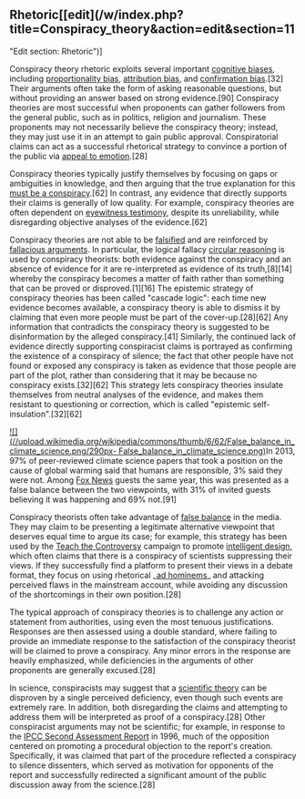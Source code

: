 ## Rhetoric[[edit](/w/index.php?title=Conspiracy\_theory&action=edit&section=11
"Edit section: Rhetoric")]

Conspiracy theory rhetoric exploits several important [cognitive
biases](/wiki/Cognitive\_bias "Cognitive bias"), including [proportionality
bias](/wiki/Proportionality\_bias "Proportionality bias"), [attribution
bias](/wiki/Attribution\_bias "Attribution bias"), and [confirmation
bias](/wiki/Confirmation\_bias "Confirmation bias").[32] Their arguments often
take the form of asking reasonable questions, but without providing an answer
based on strong evidence.[90] Conspiracy theories are most successful when
proponents can gather followers from the general public, such as in politics,
religion and journalism. These proponents may not necessarily believe the
conspiracy theory; instead, they may just use it in an attempt to gain public
approval. Conspiratorial claims can act as a successful rhetorical strategy to
convince a portion of the public via [appeal to
emotion](/wiki/Appeal\_to\_emotion "Appeal to emotion").[28]

Conspiracy theories typically justify themselves by focusing on gaps or
ambiguities in knowledge, and then arguing that the true explanation for this
[must be a conspiracy](/wiki/Argument\_from\_ignorance "Argument from
ignorance").[62] In contrast, any evidence that directly supports their claims
is generally of low quality. For example, conspiracy theories are often
dependent on [eyewitness testimony](/wiki/Eyewitness\_testimony "Eyewitness
testimony"), despite its unreliability, while disregarding objective analyses
of the evidence.[62]

Conspiracy theories are not able to be [falsified](/wiki/Falsifiability
"Falsifiability") and are reinforced by [fallacious
arguments](/wiki/Fallacious\_arguments "Fallacious arguments"). In particular,
the logical fallacy [circular reasoning](/wiki/Circular\_reasoning "Circular
reasoning") is used by conspiracy theorists: both evidence against the
conspiracy and an absence of evidence for it are re-interpreted as evidence of
its truth,[8][14] whereby the conspiracy becomes a matter of faith rather than
something that can be proved or disproved.[1][16] The epistemic strategy of
conspiracy theories has been called "cascade logic": each time new evidence
becomes available, a conspiracy theory is able to dismiss it by claiming that
even more people must be part of the cover-up.[28][62] Any information that
contradicts the conspiracy theory is suggested to be disinformation by the
alleged conspiracy.[41] Similarly, the continued lack of evidence directly
supporting conspiracist claims is portrayed as confirming the existence of a
conspiracy of silence; the fact that other people have not found or exposed
any conspiracy is taken as evidence that those people are part of the plot,
rather than considering that it may be because no conspiracy exists.[32][62]
This strategy lets conspiracy theories insulate themselves from neutral
analyses of the evidence, and makes them resistant to questioning or
correction, which is called "epistemic self-insulation".[32][62]

[![](//upload.wikimedia.org/wikipedia/commons/thumb/6/62/False\_balance\_in\_climate\_science.png/290px-
False\_balance\_in\_climate\_science.png)](/wiki/File:False\_balance\_in\_climate\_science.png)In
2013, 97% of peer-reviewed climate science papers that took a position on the
cause of global warming said that humans are responsible, 3% said they were
not. Among [Fox News](/wiki/Fox\_News "Fox News") guests the same year, this
was presented as a false balance between the two viewpoints, with 31% of
invited guests believing it was happening and 69% not.[91]

Conspiracy theorists often take advantage of [false
balance](/wiki/False\_balance "False balance") in the media. They may claim to
be presenting a legitimate alternative viewpoint that deserves equal time to
argue its case; for example, this strategy has been used by the [Teach the
Controversy](/wiki/Teach\_the\_Controversy "Teach the Controversy") campaign to
promote [intelligent design](/wiki/Intelligent\_design "Intelligent design"),
which often claims that there is a conspiracy of scientists suppressing their
views. If they successfully find a platform to present their views in a debate
format, they focus on using rhetorical \_[ad hominems](/wiki/Ad\_hominem "Ad
hominem")\_ and attacking perceived flaws in the mainstream account, while
avoiding any discussion of the shortcomings in their own position.[28]

The typical approach of conspiracy theories is to challenge any action or
statement from authorities, using even the most tenuous justifications.
Responses are then assessed using a double standard, where failing to provide
an immediate response to the satisfaction of the conspiracy theorist will be
claimed to prove a conspiracy. Any minor errors in the response are heavily
emphasized, while deficiencies in the arguments of other proponents are
generally excused.[28]

In science, conspiracists may suggest that a [scientific
theory](/wiki/Scientific\_theory "Scientific theory") can be disproven by a
single perceived deficiency, even though such events are extremely rare. In
addition, both disregarding the claims and attempting to address them will be
interpreted as proof of a conspiracy.[28] Other conspiracist arguments may not
be scientific; for example, in response to the [IPCC Second Assessment
Report](/wiki/IPCC\_Second\_Assessment\_Report "IPCC Second Assessment Report")
in 1996, much of the opposition centered on promoting a procedural objection
to the report's creation. Specifically, it was claimed that part of the
procedure reflected a conspiracy to silence dissenters, which served as
motivation for opponents of the report and successfully redirected a
significant amount of the public discussion away from the science.[28]
